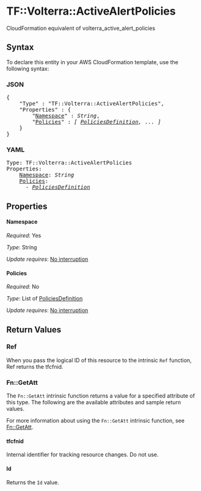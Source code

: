 # TF::Volterra::ActiveAlertPolicies

CloudFormation equivalent of volterra_active_alert_policies

## Syntax

To declare this entity in your AWS CloudFormation template, use the following syntax:

### JSON

<pre>
{
    "Type" : "TF::Volterra::ActiveAlertPolicies",
    "Properties" : {
        "<a href="#namespace" title="Namespace">Namespace</a>" : <i>String</i>,
        "<a href="#policies" title="Policies">Policies</a>" : <i>[ <a href="policiesdefinition.md">PoliciesDefinition</a>, ... ]</i>
    }
}
</pre>

### YAML

<pre>
Type: TF::Volterra::ActiveAlertPolicies
Properties:
    <a href="#namespace" title="Namespace">Namespace</a>: <i>String</i>
    <a href="#policies" title="Policies">Policies</a>: <i>
      - <a href="policiesdefinition.md">PoliciesDefinition</a></i>
</pre>

## Properties

#### Namespace

_Required_: Yes

_Type_: String

_Update requires_: [No interruption](https://docs.aws.amazon.com/AWSCloudFormation/latest/UserGuide/using-cfn-updating-stacks-update-behaviors.html#update-no-interrupt)

#### Policies

_Required_: No

_Type_: List of <a href="policiesdefinition.md">PoliciesDefinition</a>

_Update requires_: [No interruption](https://docs.aws.amazon.com/AWSCloudFormation/latest/UserGuide/using-cfn-updating-stacks-update-behaviors.html#update-no-interrupt)

## Return Values

### Ref

When you pass the logical ID of this resource to the intrinsic `Ref` function, Ref returns the tfcfnid.

### Fn::GetAtt

The `Fn::GetAtt` intrinsic function returns a value for a specified attribute of this type. The following are the available attributes and sample return values.

For more information about using the `Fn::GetAtt` intrinsic function, see [Fn::GetAtt](https://docs.aws.amazon.com/AWSCloudFormation/latest/UserGuide/intrinsic-function-reference-getatt.html).

#### tfcfnid

Internal identifier for tracking resource changes. Do not use.

#### Id

Returns the <code>Id</code> value.

